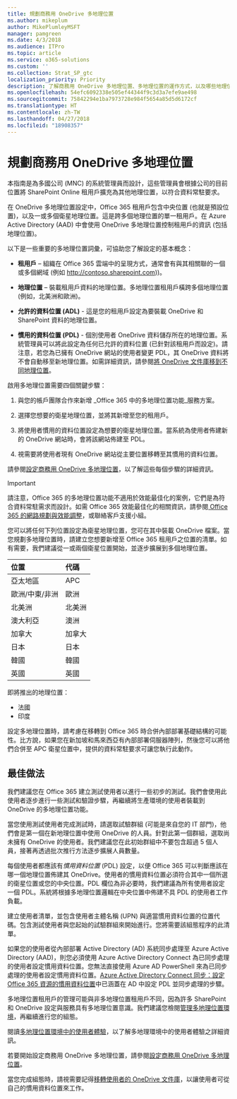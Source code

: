 ```yaml
---
title: 規劃商務用 OneDrive 多地理位置
ms.author: mikeplum
author: MikePlumleyMSFT
manager: pamgreen
ms.date: 4/3/2018
ms.audience: ITPro
ms.topic: article
ms.service: o365-solutions
ms.custom: ''
ms.collection: Strat_SP_gtc
localization_priority: Priority
description: 了解商務用 OneDrive 多地理位置、多地理位置的運作方式，以及哪些地理位置可供資料儲存區使用。
ms.openlocfilehash: 54efc6092338e505ef44344f9c3d3a7efe9ae498
ms.sourcegitcommit: 75842294e1ba7973728e984f5654a85d5d6172cf
ms.translationtype: HT
ms.contentlocale: zh-TW
ms.lasthandoff: 04/27/2018
ms.locfileid: "18908357"
---
```

# <a name="plan-for-onedrive-for-business-multi-geo"></a>規劃商務用 OneDrive 多地理位置

本指南是為多國公司 (MNC) 的系統管理員而設計，這些管理員會根據公司的目前位置將 SharePoint Online 租用戶擴充為其他地理位置，以符合資料常駐要求。

在 OneDrive 多地理位置設定中，Office 365 租用戶包含中央位置 (也就是預設位置)，以及一或多個衛星地理位置。這是跨多個地理位置的單一租用戶。在 Azure Active Directory (AAD) 中會使用 OneDrive 多地理位置控制租用戶的資訊 (包括地理位置)。 

以下是一些重要的多地理位置詞彙，可協助您了解設定的基本概念：

-   **租用戶** – 組織在 Office 365 雲端中的呈現方式，通常會有與其相關聯的一個或多個網域 (例如 http://contoso.sharepoint.com))。 

-   **地理位置** – 裝載租用戶資料的地理位置。多地理位置租用戶橫跨多個地理位置 (例如，北美洲和歐洲)。

-   **允許的資料位置 (ADL)** - 這是您的租用戶設定為要裝載 OneDrive 和 SharePoint 資料的地理位置。

-   **慣用的資料位置 (PDL)** - 個別使用者 OneDrive 資料儲存所在的地理位置。系統管理員可以將此設定為任何已允許的資料位置 (已針對該租用戶而設定)。請注意，若您為已擁有 OneDrive 網站的使用者變更 PDL，其 OneDrive 資料將不會自動移至新地理位置。如需詳細資訊，請參閱[將 OneDrive 文件庫移到不同地理位置](move-onedrive-between-geo-locations.md)。

啟用多地理位置需要四個關鍵步驟：

1.  與您的帳戶團隊合作來新增 _Office 365 中的多地理位置功能_服務方案。

2.  選擇您想要的衛星地理位置，並將其新增至您的租用戶。

3.  將使用者慣用的資料位置設定為想要的衛星地理位置。當系統為使用者佈建新的 OneDrive 網站時，會將該網站佈建至 PDL。

4.  視需要將使用者現有 OneDrive 網站從主要位置移轉至其慣用的資料位置。

請參閱[設定商務用 OneDrive 多地理位置](multi-geo-tenant-configuration.md)，以了解這些每個步驟的詳細資訊。

> [!IMPORTANT]
> 請注意，Office 365 的多地理位置功能不適用於效能最佳化的案例，它們是為符合資料常駐需求而設計。如需 Office 365 效能最佳化的相關資訊，請參閱[ Office 365 的網路規劃與效能調整](https://support.office.com/article/e5f1228c-da3c-4654-bf16-d163daee8848)，或聯絡客戶支援小組。

您可以將任何下列位置設定為衛星地理位置，您可在其中裝載 OneDrive 檔案。當您規劃多地理位置時，請建立您想要新增至 Office 365 租用戶之位置的清單。如有需要，我們建議從一或兩個衛星位置開始，並逐步擴展到多個地理位置。

<table>
<thead>
<tr class="header">
<th align="left"><strong>位置</strong></th>
<th align="left"><strong>代碼</strong></th>
</tr>
</thead>
<tbody>
<tr class="odd">
<td align="left">亞太地區</td>
<td align="left">APC</td>
</tr>
<tr class="even">
<td align="left">歐洲/中東/非洲</td>
<td align="left">歐洲</td>
</tr>
<tr class="odd">
<td align="left">北美洲</td>
<td align="left">北美洲</td>
</tr>
<tr class="even">
<td align="left">澳大利亞</td>
<td align="left">澳洲</td>
</tr>
<tr class="odd">
<td align="left">加拿大</td>
<td align="left">加拿大</td>
</tr>
<tr class="odd">
<td align="left">日本</td>
<td align="left">日本</td>
</tr>
<tr class="even">
<td align="left">韓國</td>
<td align="left">韓國</td>
</tr>
<tr class="odd">
<td align="left">英國</td>
<td align="left">英國</td>
</tr>
</tbody>
</table>

即將推出的地理位置：
  
- 法國
- 印度

設定多地理位置時，請考慮在移轉到 Office 365 時合併內部部署基礎結構的可能性。比方說，如果您在新加坡和馬來西亞有內部部署伺服器陣列，然後您可以將他們合併至 APC 衛星位置中，提供的資料常駐要求可讓您執行此動作。

## <a name="best-practices"></a>最佳做法

我們建議您在 Office 365 建立測試使用者以進行一些初步的測試。我們會使用此使用者逐步進行一些測試和驗證步驟，再繼續將生產環境的使用者裝載到 OneDrive 的多地理位置功能。

當您使用測試使用者完成測試時，請選取試驗群組 (可能是來自您的 IT 部門)，他們會是第一個在新地理位置中使用 OneDrive 的人員。針對此第一個群組，選取尚未擁有 OneDrive 的使用者。我們建議您在此初始群組中不要包含超過 5 個人員，接著再透過批次推行方法逐步擴展人員數量。

每個使用者都應該有*慣用資料位置* (PDL) 設定，以便 Office 365 可以判斷應該在哪一個地理位置佈建其 OneDrive。使用者的慣用資料位置必須符合其中一個所選的衛星位置或您的中央位置。PDL 欄位為非必要時，我們建議為所有使用者設定一個 PDL。系統將根據多地理位置邏輯在中央位置中佈建不具 PDL 的使用者工作負載。   

建立使用者清單，並包含使用者主體名稱 (UPN) 與適當慣用資料位置的位置代碼。包含測試使用者與您起始的試驗群組來開始進行。您將需要該組態程序的此清單。

如果您的使用者從內部部署 Active Directory (AD) 系統同步處理至 Azure Active Directory (AAD)，則您必須使用 Azure Active Directory Connect 為已同步處理的使用者設定慣用資料位置。您無法直接使用 Azure AD PowerShell 來為已同步處理的使用者設定慣用資料位置。[Azure Active Directory Connect 同步：設定 Office 365 資源的慣用資料位置](https://docs.microsoft.com/zh-TW/azure/active-directory/connect/active-directory-aadconnectsync-feature-preferreddatalocation)中已涵蓋在 AD 中設定 PDL 並同步處理的步驟。

多地理位置租用戶的管理可能與非多地理位置租用戶不同，因為許多 SharePoint 和 OneDrive 設定與服務具有多地理位置意識。我們建議您檢閱[管理多地理位置環境](administering-a-multi-geo-environment.md)，再繼續進行您的組態。

閱讀[多地理位置環境中的使用者體驗](multi-geo-user-experience.md)，以了解多地理環境中的使用者體驗之詳細資訊。

若要開始設定商務用 OneDrive 多地理位置，請參閱[設定商務用 OneDrive 多地理位置](multi-geo-tenant-configuration.md)。

當您完成組態時，請視需要記得[移轉使用者的 OneDrive 文件庫](move-onedrive-between-geo-locations.md)，以讓使用者可從自己的慣用資料位置來工作。
